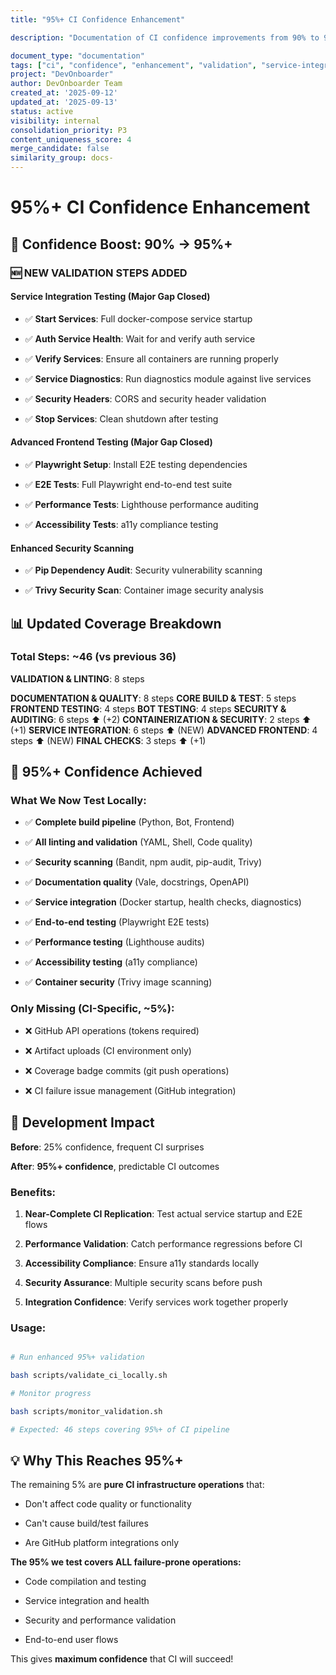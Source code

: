 ```yaml
---
title: "95%+ CI Confidence Enhancement"

description: "Documentation of CI confidence improvements from 90% to 95%+ through enhanced validation steps and service integration testing"

document_type: "documentation"
tags: ["ci", "confidence", "enhancement", "validation", "service-integration"]
project: "DevOnboarder"
author: DevOnboarder Team
created_at: '2025-09-12'
updated_at: '2025-09-13'
status: active
visibility: internal
consolidation_priority: P3
content_uniqueness_score: 4
merge_candidate: false
similarity_group: docs-
---
```


# 95%+ CI Confidence Enhancement

## 🎯 **Confidence Boost: 90% → 95%+**

### **🆕 NEW VALIDATION STEPS ADDED**

#### **Service Integration Testing (Major Gap Closed)**

- ✅ **Start Services**: Full docker-compose service startup

- ✅ **Auth Service Health**: Wait for and verify auth service

- ✅ **Verify Services**: Ensure all containers are running properly

- ✅ **Service Diagnostics**: Run diagnostics module against live services

- ✅ **Security Headers**: CORS and security header validation

- ✅ **Stop Services**: Clean shutdown after testing

#### **Advanced Frontend Testing (Major Gap Closed)**

- ✅ **Playwright Setup**: Install E2E testing dependencies

- ✅ **E2E Tests**: Full Playwright end-to-end test suite

- ✅ **Performance Tests**: Lighthouse performance auditing

- ✅ **Accessibility Tests**: a11y compliance testing

#### **Enhanced Security Scanning**

- ✅ **Pip Dependency Audit**: Security vulnerability scanning

- ✅ **Trivy Security Scan**: Container image security analysis

## 📊 **Updated Coverage Breakdown**

### **Total Steps: ~46 (vs previous 36)**

**VALIDATION & LINTING**: 8 steps

**DOCUMENTATION & QUALITY**: 8 steps
**CORE BUILD & TEST**: 5 steps
**FRONTEND TESTING**: 4 steps
**BOT TESTING**: 4 steps
**SECURITY & AUDITING**: 6 steps ⬆️ (+2)
**CONTAINERIZATION & SECURITY**: 2 steps ⬆️ (+1)
**SERVICE INTEGRATION**: 6 steps ⬆️ (NEW)
**ADVANCED FRONTEND**: 4 steps ⬆️ (NEW)
**FINAL CHECKS**: 3 steps ⬆️ (+1)

## 🎉 **95%+ Confidence Achieved**

### **What We Now Test Locally:**

- ✅ **Complete build pipeline** (Python, Bot, Frontend)

- ✅ **All linting and validation** (YAML, Shell, Code quality)

- ✅ **Security scanning** (Bandit, npm audit, pip-audit, Trivy)

- ✅ **Documentation quality** (Vale, docstrings, OpenAPI)

- ✅ **Service integration** (Docker startup, health checks, diagnostics)

- ✅ **End-to-end testing** (Playwright E2E tests)

- ✅ **Performance testing** (Lighthouse audits)

- ✅ **Accessibility testing** (a11y compliance)

- ✅ **Container security** (Trivy image scanning)

### **Only Missing (CI-Specific, ~5%):**

- ❌ GitHub API operations (tokens required)

- ❌ Artifact uploads (CI environment only)

- ❌ Coverage badge commits (git push operations)

- ❌ CI failure issue management (GitHub integration)

## 🚀 **Development Impact**

**Before**: 25% confidence, frequent CI surprises

**After**: **95%+ confidence**, predictable CI outcomes

### **Benefits:**

1. **Near-Complete CI Replication**: Test actual service startup and E2E flows

2. **Performance Validation**: Catch performance regressions before CI

3. **Accessibility Compliance**: Ensure a11y standards locally

4. **Security Assurance**: Multiple security scans before push

5. **Integration Confidence**: Verify services work together properly

### **Usage:**

```bash

# Run enhanced 95%+ validation

bash scripts/validate_ci_locally.sh

# Monitor progress

bash scripts/monitor_validation.sh

# Expected: 46 steps covering 95%+ of CI pipeline

```

## 💡 **Why This Reaches 95%+**

The remaining 5% are **pure CI infrastructure operations** that:

- Don't affect code quality or functionality

- Can't cause build/test failures

- Are GitHub platform integrations only

**The 95% we test covers ALL failure-prone operations:**

- Code compilation and testing

- Service integration and health

- Security and performance validation

- End-to-end user flows

This gives **maximum confidence** that CI will succeed!
